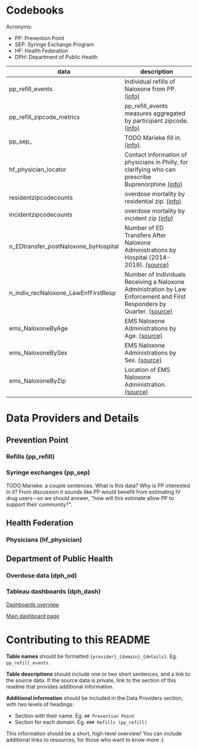 Codebooks
=========

Acronyms:

* PP: Prevention Point
* SEP: Syringe Exchange Program
* HF: Health Federation
* DPH: Department of Public Health


| data | description |
| ---- | ----------- |
| pp_refill_events | Individual refills of Naloxone from PP. [(info)](#refills-pp_refill) |
| pp_refill_zipcode_metrics | pp_refill_events measures aggregated by participant zipcode. [(info)](#refills-pp_refill) |
| pp_sep_ | TODO Marieke fill in. [(info)](#syringe-exchanges-pp_sep).
| hf_physician_locator | Contact information of physicians in Philly, for clarifying who can prescribe Buprenorphine [(info)](#physicians-hf_physician) |
| residentzipcodecounts | overdose mortality by residential zip. [(info)](#overdose-data-dph_od) |
| incidentzipcodecounts | overdose mortality by incident zip [(info)](#overdose-data-dph_od) |
| n_EDtransfer_postNaloxone_byHospital | Number of ED Transfers After Naloxone Administrations by Hospital (2014-2019). [(source)](https://public.tableau.com/profile/pdph#!/vizhome/NaloxoneAdministrationsbyFirstResponders/NumberofNaloxoneAdministrationsbyLawEnforcementandFirstRespondersbyQuarter) |
| n_indiv_recNaloxone_LawEnfFirstResp | Number of Individuals Receiving a Naloxone Administration by Law Enforcement and First Responders by Quarter. [(source)](https://public.tableau.com/profile/pdph#!/vizhome/NaloxoneAdministrationsbyFirstResponders/NumberofNaloxoneAdministrationsbyLawEnforcementandFirstRespondersbyQuarter) |
| ems_NaloxoneByAge | EMS Naloxone Administrations by Age. [(source)](https://public.tableau.com/profile/pdph#!/vizhome/NaloxoneAdministrationsbyFirstResponders/EMSNaloxoneAdministrationsbyAge) |
| ems_NaloxoneBySex | EMS Naloxone Administrations by Sex. [(source)](https://public.tableau.com/profile/pdph#!/vizhome/NaloxoneAdministrationsbyFirstResponders/EMSNaloxoneAdministrationsbySex) |
| ems_NaloxoneByZip | Location of EMS Naloxone Administration. [(source)](https://public.tableau.com/profile/pdph#!/vizhome/NaloxoneAdministrationsbyFirstResponders/LocationofEMSNaloxoneAdministrations) |

Data Providers and Details
==========================

## Prevention Point

### Refills (pp_refill)

### Syringe exchanges (pp_sep)

TODO Marieke: a couple sentences. What is this data? Why is PP interested in it? From discussion it sounds like PP would benefit from estimating IV drug users--so we should answer, "how will this estimate allow PP to support their community?".

## Health Federation

### Physicians (hf_physician)



## Department of Public Health

### Overdose data (dph_od)

### Tableau dashboards (dph_dash)

[Dashboards overview](https://public.tableau.com/profile/pdph#!/)

[Main dashboard page](https://public.tableau.com/profile/pdph#!/vizhome/SummaryPage_0/SummaryPage)


Contributing to this README
===========================


**Table names** should be formatted `{provider}_{domain}_{details}`. Eg. `pp_refill_events`.

**Table descriptions** should include one or two short sentences, and a link to the source data. If the source data is private, link to the section of this readme that provides additional information.
 
**Additional information** should be included in the Data Providers section, with two levels of headings:

* Section with their name. Eg. `## Prevention Point`
* Section for each domain. Eg. `### Refills (pp_refill)`

This information should be a short, high-level overview! You can include additional links to resources, for those who want to know more :).
